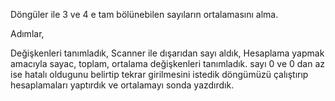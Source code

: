 Döngüler ile 3 ve 4 e tam bölünebilen sayıların ortalamasını alma.

Adımlar,

Değişkenleri tanımladık, Scanner ile dışarıdan sayı aldık, 
Hesaplama yapmak amacıyla sayac, toplam, ortalama değişkenleri tanımladık.
sayı 0 ve 0 dan az ise hatalı oldugunu belirtip tekrar girilmesini istedik
döngümüzü çalıştırıp hesaplamaları yaptırdık ve ortalamayı sonda yazdırdık.
